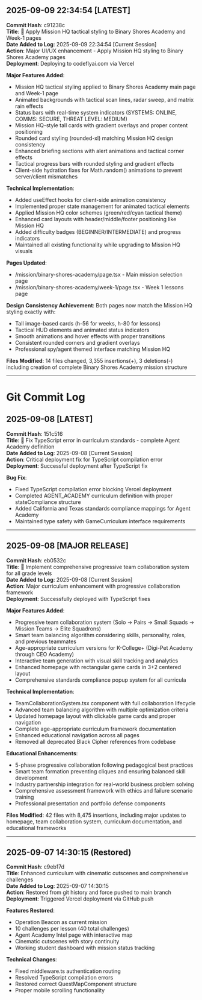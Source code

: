 ## 2025-09-09 22:34:54 [LATEST] 
**Commit Hash**: c91238c  
**Title**: 🎨 Apply Mission HQ tactical styling to Binary Shores Academy and Week-1 pages  
**Date Added to Log**: 2025-09-09 22:34:54 [Current Session]  
**Action**: Major UI/UX enhancement - Apply Mission HQ styling to Binary Shores Academy pages  
**Deployment**: Deploying to codeflyai.com via Vercel  

**Major Features Added**:
- Mission HQ tactical styling applied to Binary Shores Academy main page and Week-1 page
- Animated backgrounds with tactical scan lines, radar sweep, and matrix rain effects
- Status bars with real-time system indicators (SYSTEMS: ONLINE, COMMS: SECURE, THREAT LEVEL: MEDIUM)
- Mission HQ-style tall cards with gradient overlays and proper content positioning
- Rounded card styling (rounded-xl) matching Mission HQ design consistency
- Enhanced briefing sections with alert animations and tactical corner effects
- Tactical progress bars with rounded styling and gradient effects
- Client-side hydration fixes for Math.random() animations to prevent server/client mismatches

**Technical Implementation**:
- Added useEffect hooks for client-side animation consistency
- Implemented proper state management for animated tactical elements
- Applied Mission HQ color schemes (green/red/cyan tactical theme)
- Enhanced card layouts with header/middle/footer positioning like Mission HQ
- Added difficulty badges (BEGINNER/INTERMEDIATE) and progress indicators
- Maintained all existing functionality while upgrading to Mission HQ visuals

**Pages Updated**: 
- /mission/binary-shores-academy/page.tsx - Main mission selection page
- /mission/binary-shores-academy/week-1/page.tsx - Week 1 lessons page

**Design Consistency Achievement**:
Both pages now match the Mission HQ styling exactly with:
- Tall image-based cards (h-56 for weeks, h-80 for lessons) 
- Tactical HUD elements and animated status indicators
- Smooth animations and hover effects with proper transitions
- Consistent rounded corners and gradient overlays
- Professional spy/agent themed interface matching Mission HQ

**Files Modified**: 14 files changed, 3,355 insertions(+), 3 deletions(-) including creation of complete Binary Shores Academy mission structure

---

# Git Commit Log

## 2025-09-08 [LATEST] 
**Commit Hash**: 151c516  
**Title**: 🐛 Fix TypeScript error in curriculum standards - complete Agent Academy definition  
**Date Added to Log**: 2025-09-08 [Current Session]  
**Action**: Critical deployment fix for TypeScript compilation error  
**Deployment**: Successful deployment after TypeScript fix  

**Bug Fix**:
- Fixed TypeScript compilation error blocking Vercel deployment
- Completed AGENT_ACADEMY curriculum definition with proper stateCompliance structure
- Added California and Texas standards compliance mappings for Agent Academy
- Maintained type safety with GameCurriculum interface requirements

---

## 2025-09-08 [MAJOR RELEASE]
**Commit Hash**: eb0532c  
**Title**: 🤝 Implement comprehensive progressive team collaboration system for all grade levels  
**Date Added to Log**: 2025-09-08 [Current Session]  
**Action**: Major curriculum enhancement with progressive collaboration framework  
**Deployment**: Successfully deployed with TypeScript fixes  

**Major Features Added**:
- Progressive team collaboration system (Solo → Pairs → Small Squads → Mission Teams → Elite Squadrons)
- Smart team balancing algorithm considering skills, personality, roles, and previous teammates
- Age-appropriate curriculum versions for K-College+ (Digi-Pet Academy through CEO Academy)
- Interactive team generation with visual skill tracking and analytics
- Enhanced homepage with rectangular game cards in 3+2 centered layout
- Comprehensive standards compliance popup system for all curricula

**Technical Implementation**:
- TeamCollaborationSystem.tsx component with full collaboration lifecycle
- Advanced team balancing algorithm with multiple optimization criteria
- Updated homepage layout with clickable game cards and proper navigation
- Complete age-appropriate curriculum framework documentation
- Enhanced educational navigation across all pages
- Removed all deprecated Black Cipher references from codebase

**Educational Enhancements**:
- 5-phase progressive collaboration following pedagogical best practices
- Smart team formation preventing cliques and ensuring balanced skill development
- Industry partnership integration for real-world business problem solving
- Comprehensive assessment framework with ethics and failure scenario training
- Professional presentation and portfolio defense components

**Files Modified**: 42 files with 8,475 insertions, including major updates to homepage, team collaboration system, curriculum documentation, and educational frameworks

---

## 2025-09-07 14:30:15 (Restored)
**Commit Hash**: c9eb17d  
**Title**: Enhanced curriculum with cinematic cutscenes and comprehensive challenges  
**Date Added to Log**: 2025-09-07 14:30:15  
**Action**: Restored from git history and force pushed to main branch  
**Deployment**: Triggered Vercel deployment via GitHub push  

**Features Restored**:
- Operation Beacon as current mission
- 10 challenges per lesson (40 total challenges)
- Agent Academy Intel page with interactive map
- Cinematic cutscenes with story continuity
- Working student dashboard with mission status tracking

**Technical Changes**:
- Fixed middleware.ts authentication routing
- Resolved TypeScript compilation errors
- Restored correct QuestMapComponent structure
- Proper mobile scrolling functionality